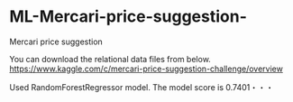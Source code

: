 # ML-Mercari-price-suggestion-
Mercari price suggestion

You can download the relational data files from below.
https://www.kaggle.com/c/mercari-price-suggestion-challenge/overview

Used RandomForestRegressor model.
The model score is 0.7401・・・
